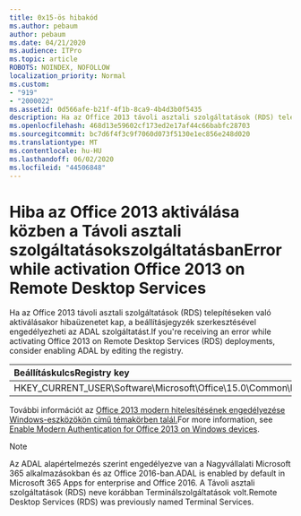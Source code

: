 ```yaml
---
title: 0x15-ös hibakód
ms.author: pebaum
author: pebaum
ms.date: 04/21/2020
ms.audience: ITPro
ms.topic: article
ROBOTS: NOINDEX, NOFOLLOW
localization_priority: Normal
ms.custom:
- "919"
- "2000022"
ms.assetid: 0d566afe-b21f-4f1b-8ca9-4b4d3b0f5435
description: Ha az Office 2013 távoli asztali szolgáltatások (RDS) telepítéseken való aktiválásakor hibaüzenetet kap, a beállításjegyzék szerkesztésével engedélyezheti az ADAL szolgáltatást.
ms.openlocfilehash: 468d13e59602cf173ed2e17af44c66babfc28703
ms.sourcegitcommit: bc7d6f4f3c9f7060d073f5130e1ec856e248d020
ms.translationtype: MT
ms.contentlocale: hu-HU
ms.lasthandoff: 06/02/2020
ms.locfileid: "44506848"
---
```

# <a name="error-while-activation-office-2013-on-remote-desktop-services"></a><span data-ttu-id="379da-103">Hiba az Office 2013 aktiválása közben a Távoli asztali szolgáltatásokszolgáltatásban</span><span class="sxs-lookup"><span data-stu-id="379da-103">Error while activation Office 2013 on Remote Desktop Services</span></span>

<span data-ttu-id="379da-104">Ha az Office 2013 távoli asztali szolgáltatások (RDS) telepítéseken való aktiválásakor hibaüzenetet kap, a beállításjegyzék szerkesztésével engedélyezheti az ADAL szolgáltatást.</span><span class="sxs-lookup"><span data-stu-id="379da-104">If you're receiving an error while activating Office 2013 on Remote Desktop Services (RDS) deployments, consider enabling ADAL by editing the registry.</span></span>
  
|<span data-ttu-id="379da-105">**Beállításkulcs**</span><span class="sxs-lookup"><span data-stu-id="379da-105">**Registry key**</span></span>|<span data-ttu-id="379da-106">**Típus**</span><span class="sxs-lookup"><span data-stu-id="379da-106">**Type**</span></span>|<span data-ttu-id="379da-107">**Érték**</span><span class="sxs-lookup"><span data-stu-id="379da-107">**Value**</span></span>|
|:-----|:-----|:-----|
|<span data-ttu-id="379da-108">HKEY_CURRENT_USER\Software\Microsoft\Office\15.0\Common\Identity\EnableADAL</span><span class="sxs-lookup"><span data-stu-id="379da-108">HKEY_CURRENT_USER\Software\Microsoft\Office\15.0\Common\Identity\EnableADAL</span></span>  <br/> |<span data-ttu-id="379da-109">REG_DWORD</span><span class="sxs-lookup"><span data-stu-id="379da-109">REG_DWORD</span></span>  <br/> |<span data-ttu-id="379da-110">1</span><span class="sxs-lookup"><span data-stu-id="379da-110">1</span></span>  <br/> |

<span data-ttu-id="379da-111">További információt az [Office 2013 modern hitelesítésének engedélyezése Windows-eszközökön című témakörben talál.](https://docs.microsoft.com/microsoft-365/admin/security-and-compliance/enable-modern-authentication)</span><span class="sxs-lookup"><span data-stu-id="379da-111">For more information, see [Enable Modern Authentication for Office 2013 on Windows devices](https://docs.microsoft.com/microsoft-365/admin/security-and-compliance/enable-modern-authentication).</span></span>
  
> [!NOTE]
>  <span data-ttu-id="379da-112">Az ADAL alapértelmezés szerint engedélyezve van a Nagyvállalati Microsoft 365 alkalmazásokban és az Office 2016-ban.</span><span class="sxs-lookup"><span data-stu-id="379da-112">ADAL is enabled by default in Microsoft 365 Apps for enterprise and Office 2016.</span></span> <span data-ttu-id="379da-113">A Távoli asztali szolgáltatások (RDS) neve korábban Terminálszolgáltatások volt.</span><span class="sxs-lookup"><span data-stu-id="379da-113">Remote Desktop Services (RDS) was previously named Terminal Services.</span></span>
  